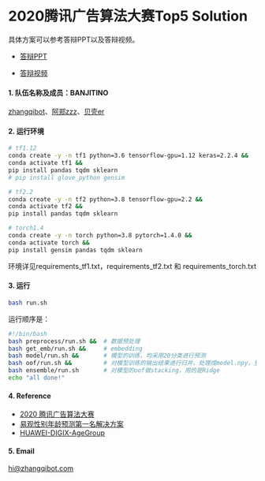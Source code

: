 # 2020腾讯广告算法大赛Top5 Solution

具体方案可以参考答辩PPT以及答辩视频。

* [答辩PPT](https://github.com/zhangqibot/Tencent2020_Top5/blob/master/%E7%AD%94%E8%BE%A9PPT.pptx)

* [答辩视频](https://www.bilibili.com/video/BV1Ua4y1E7RP?from=search&seid=9557594337111978214)

#### 1. 队伍名称及成员：BANJITINO

[zhangqibot](https://github.com/zhangqibot)、[阿郑zzz](https://github.com/zhenglinghan)、[贝壳er](https://github.com/lixiangwang)

#### 2. 运行环境

```bash
# tf1.12
conda create -y -n tf1 python=3.6 tensorflow-gpu=1.12 keras=2.2.4 &&
conda activate tf1 &&
pip install pandas tqdm sklearn
# pip install glove_python gensim 

# tf2.2
conda create -y -n tf2 python=3.8 tensorflow-gpu=2.2 &&
conda activate tf2 &&
pip install pandas tqdm sklearn

# torch1.4
conda create -y -n torch python=3.8 pytorch=1.4.0 &&
conda activate torch &&
pip install gensim pandas tqdm sklearn
```

环境详见requirements_tf1.txt，requirements_tf2.txt 和 requirements_torch.txt

#### 3. 运行

```bash
bash run.sh
```

运行顺序是：

```bash
#!/bin/bash
bash preprocess/run.sh &&  # 数据预处理
bash get_emb/run.sh &&     # embedding
bash model/run.sh &&       # 模型的训练，均采用20分类进行预测
bash oof/run.sh &&         # 对模型训练的输出结果进行归并，处理成model.npy，里面是[400w,20]的矩阵
bash ensemble/run.sh       # 对模型的oof做stacking，用的是Ridge
echo "all done!"
```

#### 4. Reference

- [2020 腾讯广告算法大赛](https://algo.qq.com/)
- [易观性别年龄预测第一名解决方案](https://github.com/chizhu/yiguan_sex_age_predict_1st_solution)
- [HUAWEI-DIGIX-AgeGroup](https://github.com/luoda888/HUAWEI-DIGIX-AgeGroup)

#### 5. Email

hi@zhangqibot.com

